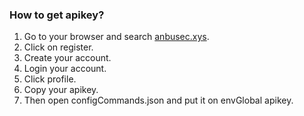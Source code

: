 ### How to get apikey?

1. Go to your browser and search [anbusec.xys](anbusec.xyz).
2. Click on register.
3. Create your account.
4. Login your account.
5. Click profile.
6. Copy your apikey.
7. Then open configCommands.json and put it on envGlobal apikey.